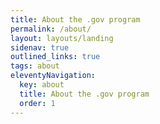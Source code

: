 ```yaml
---
title: About the .gov program
permalink: /about/
layout: layouts/landing
sidenav: true
outlined_links: true
tags: about
eleventyNavigation:
  key: about
  title: About the .gov program
  order: 1
---
```




